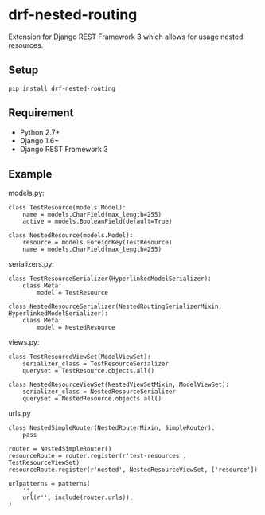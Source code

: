 drf-nested-routing
=================
Extension for Django REST Framework 3 which allows for usage nested resources.

## Setup ##

	pip install drf-nested-routing

## Requirement ##

* Python 2.7+
* Django 1.6+
* Django REST Framework 3

## Example ##

models.py:

	class TestResource(models.Model):
    	name = models.CharField(max_length=255)
    	active = models.BooleanField(default=True)

	class NestedResource(models.Model):
    	resource = models.ForeignKey(TestResource)
    	name = models.CharField(max_length=255)
		
serializers.py:
	
	class TestResourceSerializer(HyperlinkedModelSerializer):
    	class Meta:
        	model = TestResource

	class NestedResourceSerializer(NestedRoutingSerializerMixin, HyperlinkedModelSerializer):
    	class Meta:
        	model = NestedResource
        	
views.py:
	
	class TestResourceViewSet(ModelViewSet):
    	serializer_class = TestResourceSerializer
    	queryset = TestResource.objects.all()

	class NestedResourceViewSet(NestedViewSetMixin, ModelViewSet):
    	serializer_class = NestedResourceSerializer
    	queryset = NestedResource.objects.all()
	
urls.py

	class NestedSimpleRouter(NestedRouterMixin, SimpleRouter):
    	pass

	router = NestedSimpleRouter()
	resourceRoute = router.register(r'test-resources', TestResourceViewSet)
	resourceRoute.register(r'nested', NestedResourceViewSet, ['resource'])

	urlpatterns = patterns(	
    	'',
    	url(r'', include(router.urls)),
	)